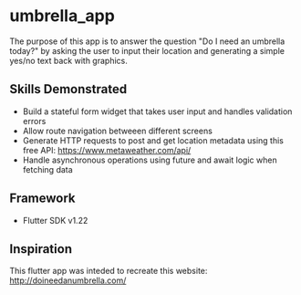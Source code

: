 # umbrella_app

The purpose of this app is to answer the question "Do I need an umbrella today?" by asking the user to input their location and generating a simple yes/no text back with graphics. 

## Skills Demonstrated
- Build a stateful form widget that takes user input and handles validation errors
- Allow route navigation betweeen different screens
- Generate HTTP requests to post and get location metadata using this free API: https://www.metaweather.com/api/
- Handle asynchronous operations using future and await logic when fetching data

## Framework
- Flutter SDK v1.22

## Inspiration
This flutter app was inteded to recreate this website: http://doineedanumbrella.com/

